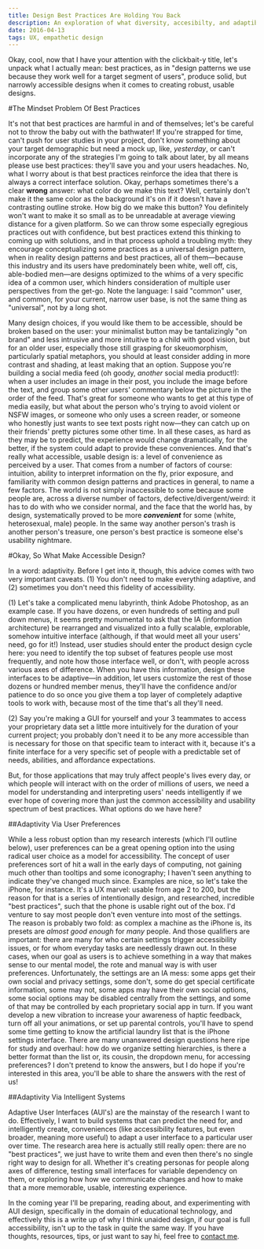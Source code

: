 ```yaml
---
title: Design Best Practices Are Holding You Back
description: An exploration of what diversity, accesibilty, and adaptibility mean against the concept of best practices.
date: 2016-04-13
tags: UX, empathetic design
---
```


Okay, cool, now that I have your attention with the clickbait-y title, let's
unpack what I actually mean: best practices, as in "design patterns we use
because they work well for a target segment of users", produce solid, but
narrowly accessible designs when it comes to creating robust, usable designs.

#The Mindset Problem Of Best Practices

It's not that best practices are harmful in and of themselves; let's be careful
not to throw the baby out with the bathwater! If you're strapped for time,
can't push for user studies in your project, don't know something about your
target demographic but need a mock up, like, _yesterday_, or can't incorporate
any of the strategies I'm going to talk about later, by all means please use
best practices: they'll save you and your users headaches. No, what I worry
about is that best practices reinforce the idea that there is always a correct
interface solution. Okay, perhaps sometimes there's a clear **wrong** answer:
what color do we make this text? Well, certainly don't make it the same color
as the background it's on if it doesn't have a contrasting outline stroke. How
big do we make this button? You definitely won't want to make it so small as to
be unreadable at average viewing distance for a given platform. So we can throw
some especially egregious practices out with confidence, but best practices
extend this thinking to coming up with solutions, and in that process uphold a
troubling myth: they encourage conceptualizing some practices as a universal
design pattern, when in reality design patterns and best practices, all of
them—because this industry and its users have  predominately been white, well
off, cis, able-bodied men—are designs optimized to the whims of a very specific
idea of a common user, which hinders consideration of multiple user
perspectives from the get-go. Note the language: I said "common" user, and
common, for your current, narrow user base, is not the same thing as
"universal", not by a long shot.

Many design choices, if you would like them to be accessible, should be broken
based on the user: your minimalist button may be tantalizingly "on brand" and
less intrusive and more intuitive to a child with good vision, but for an older
user, especially those still grasping for skeuomorphism, particularly spatial
metaphors, you should at least consider adding in more contrast and shading, at
least making that an option. Suppose you're building a social media feed (oh
goody, _another_ social media product!): when a user includes an image in their
post, you include the image before the text, and group some other users'
commentary below the picture in the order of the feed. That's great for someone
who wants to get at this type of media easily, but what about the person who's
trying to avoid violent or NSFW images, or someone who only uses a screen
reader, or someone who honestly just wants to see text posts right now—they can
catch up on their friends' pretty pictures some other time. In all these cases,
as hard as they may be to predict, the experience would change dramatically,
for the better, if the system could adapt to provide these conveniences. And
that's really what accessible, usable design is: a level of convenience as
perceived by a user. That comes from a number of factors of course: intuition,
ability to interpret information on the fly, prior exposure, and familiarity
with common design patterns and practices in general, to name a few factors.
The world is not simply inaccessible to some because some people are, across a
diverse number of factors, defective/divergent/weird: it has to do with who we
consider normal, and the face that the world has, by design, systematically
proved to be more _**convenient**_ for some (white, heterosexual, male) people.
In the same way another person's trash is another person's treasure, one
person's best practice is someone else's usability nightmare.

<!--- *** break *** --->

#Okay, So What Make Accessible Design?

In a word: adaptivity. Before I get into it, though, this advice comes with two
very important caveats. (1) You don't need to make everything adaptive, and (2)
sometimes you don't need this fidelity of accessibility.

(1) Let's take a complicated menu labyrinth, think Adobe Photoshop, as an
example case. If you have dozens, or even hundreds of setting and pull down
menus, it seems pretty monumental to ask that the IA (information architecture)
be rearranged and visualized into a fully scalable, explorable, somehow
intuitive interface (although, if that would meet all your users' need, go for
it!) Instead, user studies should enter the product design cycle here: you need
to identify the top subset of features people use most frequently, and note how
those interface well, or don't, with people across various axes of difference.
When you have this information, design these interfaces to be adaptive—in
addition, let users customize the rest of those dozens or hundred member menus,
they'll have the confidence and/or patience to do so once you give them a top
layer of completely adaptive tools to work with, because most of the time
that's all they'll need.

(2) Say you're making a GUI for yourself and your 3 teammates to access your
proprietary data set a little more intuitively for the duration of your current
project; you probably don't need it to be any more accessible than is necessary
for those on that specific team to interact with it, because it's a finite
interface for a very specific set of people with a predictable set of needs,
abilities, and affordance expectations.

But, for those applications that may truly affect people's lives every day, or
which people will interact with on the order of millions of users, we need a
model for understanding and interpreting users' needs intelligently if we ever
hope of covering more than just the common accessibility and usability spectrum
of best practices. What options do we have here?

##Adaptivity Via User Preferences

While a less robust option than my research interests (which I'll outline
below), user preferences can be a great opening option into the using radical
user choice as a model for accessibility. The concept of user preferences sort
of hit a wall in the early days of computing, not gaining much other than
tooltips and some iconography; I haven't seen anything to indicate they've
changed much since. Examples are nice, so let's take the iPhone, for instance.
It's a UX marvel: usable from age 2 to 200, but the reason for that is a series
of intentionally design, and researched, incredible "best practices", such that
the phone is usable right out of the box. I'd venture to say most people don't
even venture into most of the settings. The reason is probably two fold: as
complex a machine as the iPhone is, its presets are _almost good enough_ for
_many_ people. And those qualifiers are important: there are many for who
certain settings trigger accessibility issues, or for whom everyday tasks are
needlessly drawn out. In these cases, when our goal as users is to achieve
something in a way that makes sense to our mental model, the rote and manual
way is with user preferences. Unfortunately, the settings are an IA mess: some
apps get their own social and privacy settings, some don't, some do get special
certificate information, some may not, some apps may have their own social
options, some social options may be disabled centrally from the settings, and
some of that may be controlled by each proprietary social app in turn. If you
want develop a new vibration to increase your awareness of haptic feedback,
turn off all your animations, or set up parental controls, you'll have to spend
some time getting to know the artificial laundry list that is the iPhone
settings interface. There are many unanswered design questions here ripe for
study and overhaul: how do we organize setting hierarchies, is there a better
format than the list or, its cousin, the dropdown menu, for accessing
preferences? I don't pretend to know the answers, but I do hope if you're
interested in this area, you'll be able to share the answers with the rest of
us!

##Adaptivity Via Intelligent Systems

Adaptive User Interfaces (AUI's) are the mainstay of the research I want to do.
Effectively, I want to build systems that can predict the need for, and
intelligently create, conveniences (like accessibility features, but even
broader, meaning more useful) to adapt a user interface to a particular user
over time. The research area here is actually still really open: there are no
"best practices", we just have to write them and even then there's no single
right way to design for all. Whether it's creating personas for people along
axes of difference, testing small interfaces for variable dependency on them,
or exploring how how we communicate changes and how to make that a more
memorable, usable, interesting experience.

In the coming year I'll be preparing, reading about, and experimenting with AUI
design, specifically in the domain of educational technology, and effectively
this is a write up of why I think unaided design, if our goal is full
accessibility, isn't up to the task in quite the same way. If you have thoughts, resources, tips, or
just want to say hi, feel free to [contact me](mailto:andrescuervor@gmail.com).
